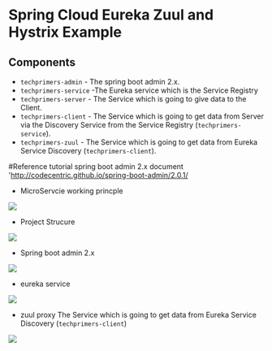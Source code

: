 # Spring Cloud  Eureka Zuul and Hystrix Example

## Components
- `techprimers-admin` -  The spring boot admin 2.x.
- `techprimers-service` -The Eureka service which is the Service Registry
- `techprimers-server` - The Service which is going to give data to the Client.
- `techprimers-client` - The Service which is going to get data from Server via the Discovery Service from the Service Registry (`techprimers-service`).
- `techprimers-zuul` - The Service which is going to get data from Eureka Service  Discovery (`techprimers-client`).  

#Reference tutorial spring boot admin 2.x  document  'http://codecentric.github.io/spring-boot-admin/2.0.1/


-  MicroServcie working princple 
<img src="https://github.com/DaqingFeng/spring-colud-zuul-eureka-sample/blob/master/picture/Java-microservices.jpg">


-  Project Strucure
<img  src="https://github.com/DaqingFeng/spring-colud-zuul-eureka-sample/blob/master/picture/projectStructure.png" />


-  Spring boot admin 2.x 
<img  src="https://raw.githubusercontent.com/DaqingFeng/spring-cloud-zuul-eureka-sample/master/picture/metric.png" >


-  eureka service 
<img  src="https://raw.githubusercontent.com/DaqingFeng/spring-colud-zuul-eureka-sample/master/picture/eureka.png" />

 
 
-  zuul proxy   The Service which is going to get data from Eureka Service  Discovery (`techprimers-client`)
<img  src="https://raw.githubusercontent.com/DaqingFeng/spring-colud-zuul-eureka-sample/master/picture/zuulproxy.png" />




